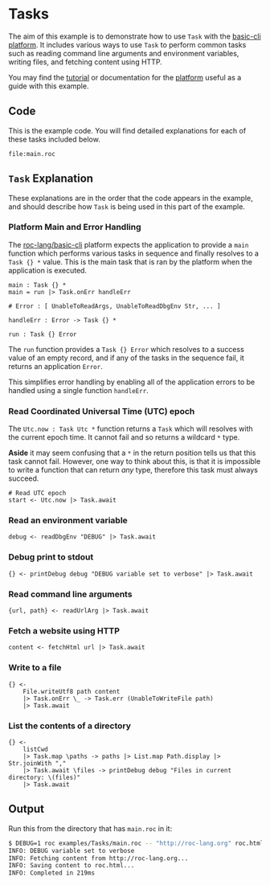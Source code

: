 # Tasks

The aim of this example is to demonstrate how to use `Task` with the [basic-cli platform](https://github.com/roc-lang/basic-cli). It includes various ways to use `Task` to perform common tasks such as reading command line arguments and environment variables, writing files, and fetching content using HTTP.

You may find the [tutorial](https://www.roc-lang.org/tutorial#tasks) or documentation for the [platform](https://www.roc-lang.org/packages/basic-cli/Task) useful as a guide with this example.

## Code

This is the example code. You will find detailed explanations for each of these tasks included below.

```roc
file:main.roc
```

## `Task` Explanation

These explanations are in the order that the code appears in the example, and should describe how `Task` is being used in this part of the example.

### Platform Main and Error Handling

The [roc-lang/basic-cli](https://github.com/roc-lang/basic-cli) platform expects the application to provide a `main` function which performs various tasks in sequence and finally resolves to a `Task {} *` value. This is the main task that is ran by the platform when the application is executed.

```roc
main : Task {} *
main = run |> Task.onErr handleErr

# Error : [ UnableToReadArgs, UnableToReadDbgEnv Str, ... ]

handleErr : Error -> Task {} *

run : Task {} Error
```

The `run` function provides a `Task {} Error` which resolves to a success value of an empty record, and if any of the tasks in the sequence fail, it returns an application `Error`.  

This simplifies error handling by enabling all of the application errors to be handled using a single function `handleErr`.

### Read Coordinated Universal Time (UTC) epoch

The `Utc.now : Task Utc *` function returns a `Task` which will resolves with the current epoch time. It cannot fail and so returns a wildcard `*` type. 

**Aside** it may seem confusing that a `*` in the return position tells us that this task cannot fail. However, one way to think about this, is that it is impossible to write a function that can return *any* type, therefore this task must always succeed.

```roc
# Read UTC epoch
start <- Utc.now |> Task.await
```

### Read an environment variable

```roc
debug <- readDbgEnv "DEBUG" |> Task.await
```

### Debug print to stdout

```roc
{} <- printDebug debug "DEBUG variable set to verbose" |> Task.await
```

### Read command line arguments

```roc
{url, path} <- readUrlArg |> Task.await
```

### Fetch a website using HTTP

```roc
content <- fetchHtml url |> Task.await
```

### Write to a file

```roc
{} <- 
    File.writeUtf8 path content 
    |> Task.onErr \_ -> Task.err (UnableToWriteFile path)
    |> Task.await
```

### List the contents of a directory

```roc
{} <- 
    listCwd 
    |> Task.map \paths -> paths |> List.map Path.display |> Str.joinWith ","
    |> Task.await \files -> printDebug debug "Files in current directory: \(files)"
    |> Task.await 
```

## Output

Run this from the directory that has `main.roc` in it:

```sh
$ DEBUG=1 roc examples/Tasks/main.roc -- "http://roc-lang.org" roc.html
INFO: DEBUG variable set to verbose
INFO: Fetching content from http://roc-lang.org...
INFO: Saving content to roc.html...
INFO: Completed in 219ms
```
